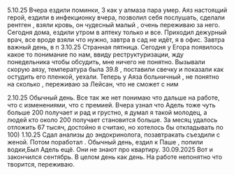 5.10.25
Вчера ездили поминки, 3 как у алмаза пара умер.
Аяз настоящий герой, ездили в инфекционку вчера, позволил себя послушать, сделали рентген , взяли кровь, он чудесный малый , очень переживаю за него.
Сегодня дома, ездили утром в аптеку только и все. Приходил дежурный врач, все вроде взяли что нужно, завтра в сад не идёт, я в офис.
Завтра важный день, в п
3.10.25
Странная пятница. Сегодня у Егора появилось какое то понимание по нам, ввиду реструктуризации, жду понедельника чтобы обсудить, мне ничего не понятно.
Вызывали скорую аязу, температура была 39.8 , поставили свечку и показали как остудить его пленкой, уехали. Теперь у Аяза больничный , не понятно на сколько , переживаю за Лейсан, что не сможет с ним 

2.10.25
Обычный день. Все так же нет понимаю что дальше на работе, что с изменениями, что с премией. Вчера узнал что Адель тоже чуть больше 200 получает и рад и грустно, я думал я такой молодец, а людей кто около 200 получает становится больше.
За месяц удалось отложить 67 тысяч, достойно я считаю, но хотелось бы откладывать по 100)
1.10.25
Сдал анализы до эндокринолога, позавтракать съездили с женой. Потом поработал .
Обычный день, ездил к Паше , попили водки,Был Адель ещё. Они не знают про квартиру.
30.09.2025
Вот и закончился сентябрь. В целом день как день. На работе непонятно что творится, переживаю.

